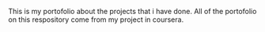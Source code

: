 This is my portofolio about the projects that i have done. All of the portofolio on this respository come from my project in coursera. 
